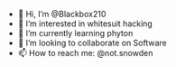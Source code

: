 - 👋 Hi, I’m @Blackbox210
- 👀 I’m interested in whitesuit hacking
- 🌱 I’m currently learning phyton
- 💞️ I’m looking to collaborate on Software
- 📫 How to reach me: @not.snowden 

<!---
Blackbox210/Blackbox210 is a ✨ special ✨ repository because its `README.md` (this file) appears on your GitHub profile.
You can click the Preview link to take a look at your changes.
--->
